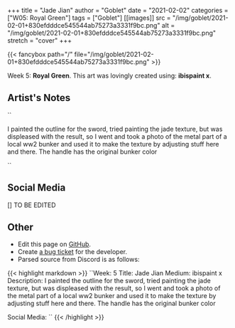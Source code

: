 +++
title =       "Jade Jian"
author =      "Goblet"
date =        "2021-02-02"
categories =  ["W05: Royal Green"]
tags =        ["Goblet"]
[[images]]
                      src = "/img/goblet/2021-02-01+830efdddce545544ab75273a3331f9bc.png"
                      alt = "/img/goblet/2021-02-01+830efdddce545544ab75273a3331f9bc.png"
                      stretch = "cover"
+++


{{< fancybox path="/" file="/img/goblet/2021-02-01+830efdddce545544ab75273a3331f9bc.png" >}}


Week 5: **Royal Green**. This art was lovingly created using: **ibispaint x**.

## Artist's Notes

``

I painted the outline for the sword, tried painting the jade texture, but was displeased with the result, so I went and took a photo of the metal part of a local ww2 bunker and used it to make the texture by adjusting stuff here and there. The handle has the original bunker color

``

## Social Media

[] TO BE EDITED

## Other

- Edit this page on [GitHub](https://github.com/teaminkling/web-refresh/edit/main/blog/content/blog/goblet-week-5-d857.md).
- Create [a bug ticket](https://github.com/teaminkling/web-refresh/issues/new?assignees=&labels=bug&template=problem-report.md&title=) for the developer.
- Parsed source from Discord is as follows:

{{< highlight markdown >}}
``Week: 5
Title:  Jade Jian
Medium:  ibispaint x 
Description: I painted the outline for the sword, tried painting the jade texture, but was displeased with the result, so I went and took a photo of the metal part of a local ww2 bunker and used it to make the texture by adjusting stuff here and there. The handle has the original bunker color

Social Media:
``
{{< /highlight >}}